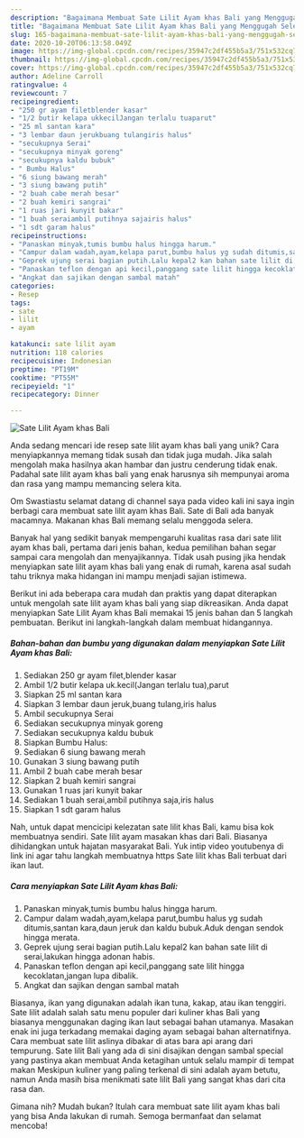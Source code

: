 ```yaml
---
description: "Bagaimana Membuat Sate Lilit Ayam khas Bali yang Menggugah Selera"
title: "Bagaimana Membuat Sate Lilit Ayam khas Bali yang Menggugah Selera"
slug: 165-bagaimana-membuat-sate-lilit-ayam-khas-bali-yang-menggugah-selera
date: 2020-10-20T06:13:58.049Z
image: https://img-global.cpcdn.com/recipes/35947c2df455b5a3/751x532cq70/sate-lilit-ayam-khas-bali-foto-resep-utama.jpg
thumbnail: https://img-global.cpcdn.com/recipes/35947c2df455b5a3/751x532cq70/sate-lilit-ayam-khas-bali-foto-resep-utama.jpg
cover: https://img-global.cpcdn.com/recipes/35947c2df455b5a3/751x532cq70/sate-lilit-ayam-khas-bali-foto-resep-utama.jpg
author: Adeline Carroll
ratingvalue: 4
reviewcount: 7
recipeingredient:
- "250 gr ayam filetblender kasar"
- "1/2 butir kelapa ukkecilJangan terlalu tuaparut"
- "25 ml santan kara"
- "3 lembar daun jerukbuang tulangiris halus"
- "secukupnya Serai"
- "secukupnya minyak goreng"
- "secukupnya kaldu bubuk"
- " Bumbu Halus"
- "6 siung bawang merah"
- "3 siung bawang putih"
- "2 buah cabe merah besar"
- "2 buah kemiri sangrai"
- "1 ruas jari kunyit bakar"
- "1 buah seraiambil putihnya sajairis halus"
- "1 sdt garam halus"
recipeinstructions:
- "Panaskan minyak,tumis bumbu halus hingga harum."
- "Campur dalam wadah,ayam,kelapa parut,bumbu halus yg sudah ditumis,santan kara,daun jeruk dan kaldu bubuk.Aduk dengan sendok hingga merata."
- "Geprek ujung serai bagian putih.Lalu kepal2 kan bahan sate lilit di serai,lakukan hingga adonan habis."
- "Panaskan teflon dengan api kecil,panggang sate lilit hingga kecoklatan,jangan lupa dibalik."
- "Angkat dan sajikan dengan sambal matah"
categories:
- Resep
tags:
- sate
- lilit
- ayam

katakunci: sate lilit ayam 
nutrition: 118 calories
recipecuisine: Indonesian
preptime: "PT19M"
cooktime: "PT55M"
recipeyield: "1"
recipecategory: Dinner

---
```



![Sate Lilit Ayam khas Bali](https://img-global.cpcdn.com/recipes/35947c2df455b5a3/751x532cq70/sate-lilit-ayam-khas-bali-foto-resep-utama.jpg)

Anda sedang mencari ide resep sate lilit ayam khas bali yang unik? Cara menyiapkannya memang tidak susah dan tidak juga mudah. Jika salah mengolah maka hasilnya akan hambar dan justru cenderung tidak enak. Padahal sate lilit ayam khas bali yang enak harusnya sih mempunyai aroma dan rasa yang mampu memancing selera kita.

Om Swastiastu selamat datang di channel saya pada video kali ini saya ingin berbagi cara membuat sate lilit ayam khas Bali. Sate di Bali ada banyak macamnya. Makanan khas Bali memang selalu menggoda selera.

Banyak hal yang sedikit banyak mempengaruhi kualitas rasa dari sate lilit ayam khas bali, pertama dari jenis bahan, kedua pemilihan bahan segar sampai cara mengolah dan menyajikannya. Tidak usah pusing jika hendak menyiapkan sate lilit ayam khas bali yang enak di rumah, karena asal sudah tahu triknya maka hidangan ini mampu menjadi sajian istimewa.


Berikut ini ada beberapa cara mudah dan praktis yang dapat diterapkan untuk mengolah sate lilit ayam khas bali yang siap dikreasikan. Anda dapat menyiapkan Sate Lilit Ayam khas Bali memakai 15 jenis bahan dan 5 langkah pembuatan. Berikut ini langkah-langkah dalam membuat hidangannya.

<!--inarticleads1-->

##### Bahan-bahan dan bumbu yang digunakan dalam menyiapkan Sate Lilit Ayam khas Bali:

1. Sediakan 250 gr ayam filet,blender kasar
1. Ambil 1/2 butir kelapa uk.kecil(Jangan terlalu tua),parut
1. Siapkan 25 ml santan kara
1. Siapkan 3 lembar daun jeruk,buang tulang,iris halus
1. Ambil secukupnya Serai
1. Sediakan secukupnya minyak goreng
1. Sediakan secukupnya kaldu bubuk
1. Siapkan  Bumbu Halus:
1. Sediakan 6 siung bawang merah
1. Gunakan 3 siung bawang putih
1. Ambil 2 buah cabe merah besar
1. Siapkan 2 buah kemiri sangrai
1. Gunakan 1 ruas jari kunyit bakar
1. Sediakan 1 buah serai,ambil putihnya saja,iris halus
1. Siapkan 1 sdt garam halus


Nah, untuk dapat mencicipi kelezatan sate lilit khas Bali, kamu bisa kok membuatnya sendiri. Sate lilit ayam masakan khas dari Bali. Biasanya dihidangkan untuk hajatan masyarakat Bali. Yuk intip video youtubenya di link ini agar tahu langkah membuatnya https Sate lilit khas Bali terbuat dari ikan laut. 

<!--inarticleads2-->

##### Cara menyiapkan Sate Lilit Ayam khas Bali:

1. Panaskan minyak,tumis bumbu halus hingga harum.
1. Campur dalam wadah,ayam,kelapa parut,bumbu halus yg sudah ditumis,santan kara,daun jeruk dan kaldu bubuk.Aduk dengan sendok hingga merata.
1. Geprek ujung serai bagian putih.Lalu kepal2 kan bahan sate lilit di serai,lakukan hingga adonan habis.
1. Panaskan teflon dengan api kecil,panggang sate lilit hingga kecoklatan,jangan lupa dibalik.
1. Angkat dan sajikan dengan sambal matah


Biasanya, ikan yang digunakan adalah ikan tuna, kakap, atau ikan tenggiri. Sate lilit adalah salah satu menu populer dari kuliner khas Bali yang biasanya menggunakan daging ikan laut sebagai bahan utamanya. Masakan enak ini juga terkadang memakai daging ayam sebagai bahan alternatifnya. Cara membuat sate lilit aslinya dibakar di atas bara api arang dari tempurung. Sate lilit Bali yang ada di sini disajikan dengan sambal special yang pastinya akan membuat Anda ketagihan untuk selalu mampir di tempat makan Meskipun kuliner yang paling terkenal di sini adalah ayam betutu, namun Anda masih bisa menikmati sate lilit Bali yang sangat khas dari cita rasa dan. 

Gimana nih? Mudah bukan? Itulah cara membuat sate lilit ayam khas bali yang bisa Anda lakukan di rumah. Semoga bermanfaat dan selamat mencoba!
